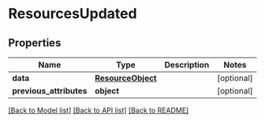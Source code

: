 # ResourcesUpdated

## Properties
Name | Type | Description | Notes
------------ | ------------- | ------------- | -------------
**data** | [**ResourceObject**](ResourceObject.md) |  | [optional] 
**previous_attributes** | **object** |  | [optional] 

[[Back to Model list]](../README.md#documentation-for-models) [[Back to API list]](../README.md#documentation-for-api-endpoints) [[Back to README]](../README.md)


